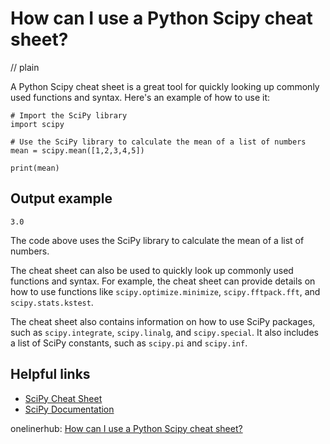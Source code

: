 # How can I use a Python Scipy cheat sheet?
// plain

A Python Scipy cheat sheet is a great tool for quickly looking up commonly used functions and syntax. Here's an example of how to use it:

```
# Import the SciPy library
import scipy

# Use the SciPy library to calculate the mean of a list of numbers
mean = scipy.mean([1,2,3,4,5])

print(mean)
```
## Output example

```
3.0
```
The code above uses the SciPy library to calculate the mean of a list of numbers.

The cheat sheet can also be used to quickly look up commonly used functions and syntax. For example, the cheat sheet can provide details on how to use functions like `scipy.optimize.minimize`, `scipy.fftpack.fft`, and `scipy.stats.kstest`.

The cheat sheet also contains information on how to use SciPy packages, such as `scipy.integrate`, `scipy.linalg`, and `scipy.special`. It also includes a list of SciPy constants, such as `scipy.pi` and `scipy.inf`.

## Helpful links
- [SciPy Cheat Sheet](https://s3.amazonaws.com/assets.datacamp.com/blog_assets/Python_SciPy_Cheat_Sheet_Linear_Algebra.pdf)
- [SciPy Documentation](https://docs.scipy.org/doc/scipy/reference/)

onelinerhub: [How can I use a Python Scipy cheat sheet?](https://onelinerhub.com/python-scipy/how-can-i-use-a-python-scipy-cheat-sheet)